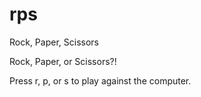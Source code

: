 # rps
Rock, Paper, Scissors

Rock, Paper, or Scissors?!

Press r, p, or s to play against the computer.
